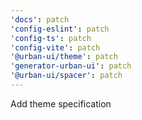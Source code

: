 ```yaml
---
'docs': patch
'config-eslint': patch
'config-ts': patch
'config-vite': patch
'@urban-ui/theme': patch
'generator-urban-ui': patch
'@urban-ui/spacer': patch
---
```


Add theme specification
